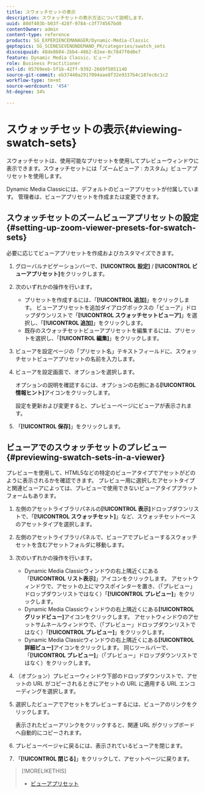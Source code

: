 ```yaml
---
title: スウォッチセットの表示
description: スウォッチセットの表示方法について説明します。
uuid: 80df403b-b03f-428f-9784-c3f774567bd0
contentOwner: admin
content-type: reference
products: SG_EXPERIENCEMANAGER/Dynamic-Media-Classic
geptopics: SG_SCENESEVENONDEMAND_PK/categories/swatch_sets
discoiquuid: 48de8604-2bb4-4862-82ee-0c7847f0d0e7
feature: Dynamic Media Classic，ビューア
role: Business Practitioner
exl-id: 05769eeb-5f1b-42ff-9392-2669f5051140
source-git-commit: eb37440a2917094aae8f32e9337b4c187ec6c1c2
workflow-type: tm+mt
source-wordcount: '454'
ht-degree: 34%

---
```


# スウォッチセットの表示{#viewing-swatch-sets}

スウォッチセットは、使用可能なプリセットを使用してプレビューウィンドウに表示できます。スウォッチセットには「ズームビューア : カスタム」ビューアプリセットを使用します。

Dynamic Media Classicには、デフォルトのビューアプリセットが付属しています。 管理者は、ビューアプリセットを作成または変更できます。

## スウォッチセットのズームビューアプリセットの設定 {#setting-up-zoom-viewer-presets-for-swatch-sets}

必要に応じてビューアプリセットを作成およびカスタマイズできます。

1. グローバルナビゲーションバーで、**[!UICONTROL 設定]** / **[!UICONTROL ビューアプリセット]**&#x200B;をクリックします。
1. 次のいずれかの操作を行います。

   * プリセットを作成するには、「**[!UICONTROL 追加]**」をクリックします。 ビューアプリセットを追加ダイアログボックスの「ビューア」ドロップダウンリストで「**[!UICONTROL スウォッチセットビューア]**」を選択し、「**[!UICONTROL 追加]**」をクリックします。
   * 既存のスウォッチセットビューアプリセットを編集するには、プリセットを選択し、「**[!UICONTROL 編集]**」をクリックします。

1. ビューアを設定ページの「プリセット名」テキストフィールドに、スウォッチセットビューアプリセットの名前を入力します。
1. ビューアを設定画面で、オプションを選択します。

   オプションの説明を確認するには、オプションの右側にある&#x200B;**[!UICONTROL 情報ヒント]**&#x200B;アイコンをクリックします。

   設定を更新および変更すると、プレビューページにビューアが表示されます。

1. 「**[!UICONTROL 保存]**」をクリックします。

## ビューアでのスウォッチセットのプレビュー {#previewing-swatch-sets-in-a-viewer}

プレビューを使用して、HTML5などの特定のビューアタイプでアセットがどのように表示されるかを確認できます。 プレビュー用に選択したアセットタイプと関連ビューアによっては、プレビューで使用できないビューアタイププラットフォームもあります。

1. 左側のアセットライブラリパネルの&#x200B;**[!UICONTROL 表示]**&#x200B;ドロップダウンリストで、「**[!UICONTROL スウォッチセット]**」など、スウォッチセットベースのアセットタイプを選択します。
1. 左側のアセットライブラリパネルで、ビューアでプレビューするスウォッチセットを含むアセットフォルダに移動します。
1. 次のいずれかの操作を行います。

   * Dynamic Media Classicウィンドウの右上隅近くにある「**[!UICONTROL リスト表示]**」アイコンをクリックします。 アセットウィンドウで、アセットの上にマウスポインターを置き、（「プレビュー」ドロップダウンリストではなく）「**[!UICONTROL プレビュー]**」をクリックします。
   * Dynamic Media Classicウィンドウの右上隅近くにある&#x200B;**[!UICONTROL グリッドビュー]**&#x200B;アイコンをクリックします。 アセットウィンドウのアセットサムネールウィンドウで、（「プレビュー」ドロップダウンリストではなく）「**[!UICONTROL プレビュー]**」をクリックします。
   * Dynamic Media Classicウィンドウの右上隅近くにある&#x200B;**[!UICONTROL 詳細ビュー]**&#x200B;アイコンをクリックします。 同じツールバーで、「**[!UICONTROL プレビュー]**」（「プレビュー」ドロップダウンリストではなく）をクリックします。

1. （オプション）プレビューウィンドウ下部のドロップダウンリストで、アセットの URL がコピーされるときにアセットの URL に適用する URL エンコーディングを選択します。
1. 選択したビューアでアセットをプレビューするには、ビューアのリンクをクリックします。

   表示されたビューアリンクをクリックすると、関連 URL がクリップボードへ自動的にコピーされます。

1. プレビューページャに戻るには、表示されているビューアを閉じます。
1. 「**[!UICONTROL 閉じる]**」をクリックして、アセットページに戻ります。

>[!MORELIKETHIS]
>
>* [ビューアプリセット](application-setup.md#viewer_presets)

